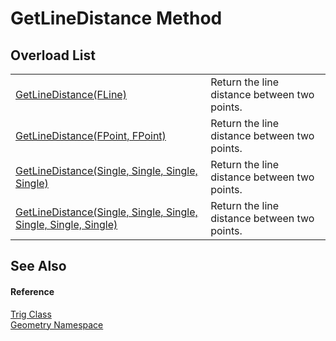 # GetLineDistance Method


## Overload List
<table>
<tr>
<td><a href="54891a91-f144-f645-80c8-a8f7f3ea041b.md">GetLineDistance(FLine)</a></td>
<td>Return the line distance between two points.</td></tr>
<tr>
<td><a href="b4714883-1ded-6db7-b7af-8a2a2d0ce229.md">GetLineDistance(FPoint, FPoint)</a></td>
<td>Return the line distance between two points.</td></tr>
<tr>
<td><a href="67496472-84c9-2282-13f5-f731d0a9f4b9.md">GetLineDistance(Single, Single, Single, Single)</a></td>
<td>Return the line distance between two points.</td></tr>
<tr>
<td><a href="ad5d552d-d104-4e2b-3df4-b8a75f881006.md">GetLineDistance(Single, Single, Single, Single, Single, Single)</a></td>
<td>Return the line distance between two points.</td></tr>
</table>

## See Also


#### Reference
<a href="71fcc577-416c-fb39-4db6-887defd7b424.md">Trig Class</a>  
<a href="eb409b48-e279-bdb4-daf3-3196b72d55a2.md">Geometry Namespace</a>  
